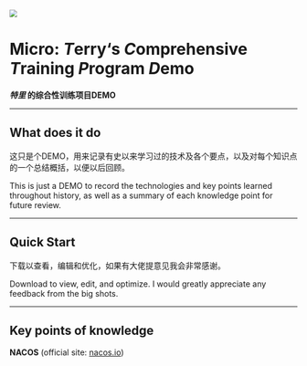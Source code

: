 # <img src="D:\COMPUTERAPP\JAVA\Project\MICRO\e70381b4-2db5-457e-918f-17ff18fca207.svg" style="zoom:80%;" />

# Micro:	*T*erry‘s *C*omprehensive *T*raining *P*rogram *D*emo

***特里* 的综合性训练项目DEMO**





---

## What does it do

这只是个DEMO，用来记录有史以来学习过的技术及各个要点，以及对每个知识点的一个总结概括，以便以后回顾。

This is just a DEMO to record the technologies and key points learned throughout history, as well as a summary of each knowledge point for future review.





---

## Quick Start

下载以查看，编辑和优化，如果有大佬提意见我会非常感谢。

Download to view, edit, and optimize. I would greatly appreciate any feedback from the big shots.





---

## Key points of knowledge

**NACOS** (official site: [nacos.io](https://nacos.io))


